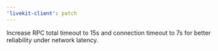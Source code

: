 ```yaml
---
'livekit-client': patch
---
```


Increase RPC total timeout to 15s and connection timeout to 7s for better reliability under network latency.
